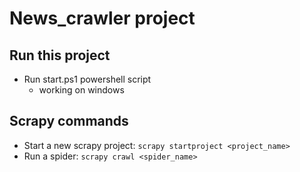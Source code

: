 # News_crawler project
## Run this project
- Run start.ps1 powershell script
    - working on windows
## Scrapy commands
- Start a new scrapy project: ```scrapy startproject <project_name>```
- Run a spider: ```scrapy crawl <spider_name>```
